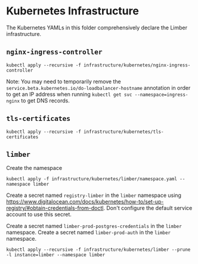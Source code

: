 # Kubernetes Infrastructure

The Kubernetes YAMLs in this folder comprehensively declare the Limber infrastructure.

## `nginx-ingress-controller`

```
kubectl apply --recursive -f infrastructure/kubernetes/nginx-ingress-controller
```

Note: You may need to temporarily remove the `service.beta.kubernetes.io/do-loadbalancer-hostname` annotation
in order to get an IP address when running `kubectl get svc --namespace=ingress-nginx`
to get DNS records.

## `tls-certificates`

```
kubectl apply --recursive -f infrastructure/kubernetes/tls-certificates
```

## `limber`

Create the namespace
```
kubectl apply -f infrastructure/kubernetes/limber/namespace.yaml --namespace limber
```

Create a secret named `registry-limber` in the `limber` namespace
using https://www.digitalocean.com/docs/kubernetes/how-to/set-up-registry/#obtain-credentials-from-doctl.
Don't configure the default service account to use this secret.

Create a secret named `limber-prod-postgres-credentials` in the `limber` namespace.
Create a secret named `limber-prod-auth` in the `limber` namespace.

```
kubectl apply --recursive -f infrastructure/kubernetes/limber --prune -l instance=limber --namespace limber
```
